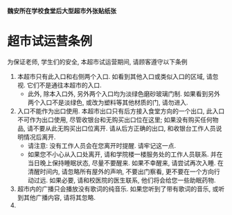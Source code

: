 **魏安所在学校食堂后大型超市外张贴纸张**

# 超市试运营条例

为保证老师, 学生们的安全, 本超市试运营期间, 请顾客遵守以下条例

1. 本超市只有此入口和右侧两个入口. 如看到其他入口或类似入口的区域, 请忽视. 它们不是通往本超市的入口.
   - 此外, 除本入口外, 另外两个入口均为淡绿色磨砂玻璃门制. 如果看到另外两个入口不是淡绿色, 或改为塑料等其他材质的门, 请勿进入.
2. 入口不能作为出口使用. 本超市出口只有后方接入食堂方向的一个出口, 此入口不可作为出口使用, 尽管收银台和无购买出口位在这里; 如果没有购买任何物品, 请不要从此无购买出口位离开. 请从后方正确的出口, 和收银台工作人员说明情况后离开.
   - 请注意: 没有工作人员会在您离开时提醒. 请牢记这一点.
   - 如果您不小心从入口处离开, 请和学院楼一楼服务处的工作人员联系. 并在当日晚上保持睡眠状态, 尽量不要醒来. 如果不幸醒来, 请尝试再次入睡. 在清醒时间内, 请忽略所有屋外的声响, 不要出门察看, 更不要在一个方向行动过远. 如果必要, 请和校医院的医生联系, 他们将会给您一些助眠药物.
3. 超市内的广播只会播放没有歌词的纯音乐. 如果您听到了带有歌词的音乐, 或听到其他广播内容, 请将其忽略.
4. 
